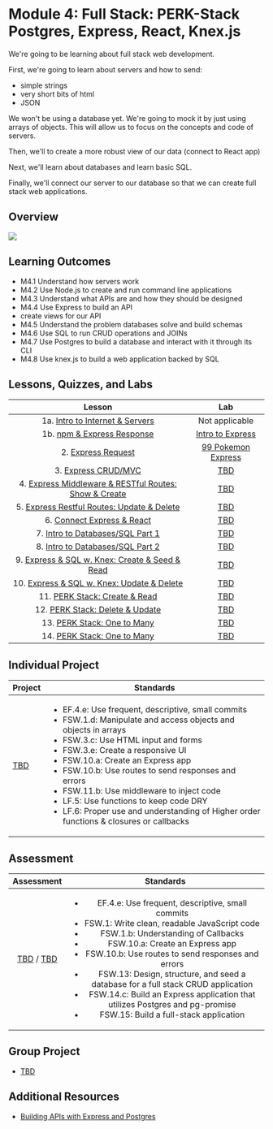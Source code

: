 # Module 4: Full Stack: PERK-Stack Postgres, Express, React, Knex.js

We're going to be learning about full stack web development.

First, we're going to learn about servers and how to send:

- simple strings
- very short bits of html
- JSON

We won't be using a database yet. We're going to mock it by just using arrays of objects. This will allow us to focus on the concepts and code of servers.

Then, we'll to create a more robust view of our data (connect to React app)

Next, we'll learn about databases and learn basic SQL.

Finally, we'll connect our server to our database so that we can create full stack web applications.

## Overview

![](https://comic.browserling.com/full-stack.png)

## Learning Outcomes

- M4.1 Understand how servers work
- M4.2 Use Node.js to create and run command line applications
- M4.3 Understand what APIs are and how they should be designed
- M4.4 Use Express to build an API
- create views for our API
- M4.5 Understand the problem databases solve and build schemas
- M4.6 Use SQL to run CRUD operations and JOINs
- M4.7 Use Postgres to build a database and interact with it through its CLI
- M4.8 Use knex.js to build a web application backed by SQL

## Lessons, Quizzes, and Labs

|                                            Lesson                                             |                                       Lab                                        |
| :-------------------------------------------------------------------------------------------: | :------------------------------------------------------------------------------: |
|         1a. [Intro to Internet & Servers](./intro-to-internet-and-servers/README.md)          |                                  Not applicable                                  |
|              1b. [npm & Express Response](./intro-to-express-response/README.md)              | [Intro to Express](https://github.com/joinpursuit/Module-4-intro-to-express-lab) |
|                  2. [Express Request](./intro-to-express-request/README.md)                   | [99 Pokemon Express](https://github.com/joinpursuit/module-4-99-pokemon-express/blob/main/README.md) |
|                3. [Express CRUD/MVC](./express-rest-crud-mvc-index/README.md)                 |                      [TBD](https://github.com/joinpursuit/)                      |
| 4. [Express Middleware & RESTful Routes: Show & Create](./express-rest-show-create/README.md) |                      [TBD](https://github.com/joinpursuit/)                      |
|     5. [Express Restful Routes: Update & Delete](./express-rest-delete-update/README.md)      |                      [TBD](https://github.com/joinpursuit/)                      |
|                6. [Connect Express & React](./express-connect-react/README.md)                |                      [TBD](https://github.com/joinpursuit/)                      |
|              7. [Intro to Databases/SQL Part 1](./intro-to-sql-part-1/README.md)              |                      [TBD](https://github.com/joinpursuit/)                      |
|              8. [Intro to Databases/SQL Part 2](./intro-to-sql-part-2/README.md)              |                      [TBD](https://github.com/joinpursuit/)                      |
|     9. [Express & SQL w. Knex: Create & Seed & Read](./express-sql-create-read/README.md)     |                      [TBD](https://github.com/joinpursuit/)                      |
|      10. [Express & SQL w. Knex: Update & Delete](./express-sql-delete-update/README.md)      |                      [TBD](https://github.com/joinpursuit/)                      |
|                 11. [PERK Stack: Create & Read](./perk-create-read/README.md)                 |                      [TBD](https://github.com/joinpursuit/)                      |
|               12. [PERK Stack: Delete & Update](./perk-update-delete/README.md)               |                      [TBD](https://github.com/joinpursuit/)                      |
|                13. [PERK Stack: One to Many](./perk-one-to-many-c-r/README.md)                |                      [TBD](https://github.com/joinpursuit/)                      |
|                14. [PERK Stack: One to Many](./perk-one-to-many-d-u/README.md)                |                      [TBD](https://github.com/joinpursuit/)                      |

## Individual Project

| Project                                | Standards                                                                                                                                                                                                                                                                                                                                                                                                                                                                                                             |
| -------------------------------------- | --------------------------------------------------------------------------------------------------------------------------------------------------------------------------------------------------------------------------------------------------------------------------------------------------------------------------------------------------------------------------------------------------------------------------------------------------------------------------------------------------------------------- |
| [TBD](https://github.com/joinpursuit/) | <ul><li>EF.4.e: Use frequent, descriptive, small commits</li><li>FSW.1.d: Manipulate and access objects and objects in arrays</li><li>FSW.3.c: Use HTML input and forms</li><li>FSW.3.e: Create a responsive UI</li><li>FSW.10.a: Create an Express app</li><li>FSW.10.b: Use routes to send responses and errors</li><li>FSW.11.b: Use middleware to inject code</li><li>LF.5: Use functions to keep code DRY</li><li>LF.6: Proper use and understanding of Higher order functions & closures or callbacks</li></ul> |

## Assessment

|                                                               Assessment                                                                |                                                                                                                                                                                                                                             Standards                                                                                                                                                                                                                                              |
| :-------------------------------------------------------------------------------------------------------------------------------------: | :------------------------------------------------------------------------------------------------------------------------------------------------------------------------------------------------------------------------------------------------------------------------------------------------------------------------------------------------------------------------------------------------------------------------------------------------------------------------------------------------: |
| [TBD](https://canvas.instructure.com/courses/1605748/assignments/) / [TBD](https://canvas.instructure.com/courses/1705731/assignments/) | <ul><li>EF.4.e: Use frequent, descriptive, small commits</li><li>FSW.1: Write clean, readable JavaScript code</li><li>FSW.1.b: Understanding of Callbacks</li><li>FSW.10.a: Create an Express app</li><li>FSW.10.b: Use routes to send responses and errors</li><li>FSW.13: Design, structure, and seed a database for a full stack CRUD application</li><li>FSW.14.c: Build an Express application that utilizes Postgres and pg-promise</li><li>FSW.15: Build a full-stack application</li></ul> |

## Group Project

- [TBD](https://github.com/joinpursuit/)

## Additional Resources

- [Building APIs with Express and Postgres](../node/building_apis_with_express_and_postgres/README.md)

